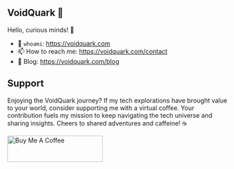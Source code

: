 ## VoidQuark 🖖

Hello, curious minds! 🧠

- 🖖 `whoami`: https://voidquark.com
- 📫 How to reach me: https://voidquark.com/contact
- 📰 Blog: https://voidquark.com/blog

## Support

Enjoying the VoidQuark journey? If my tech explorations have brought value to your world, consider supporting me with a virtual coffee. Your contribution fuels my mission to keep navigating the tech universe and sharing insights. Cheers to shared adventures and caffeine! ☕️

<a href="https://www.buymeacoffee.com/voidquark" target="_blank"><img src="https://cdn.buymeacoffee.com/buttons/v2/default-violet.png" alt="Buy Me A Coffee" style="height: 60px !important;width: 217px !important;" ></a>
